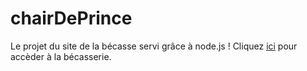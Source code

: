 chairDePrince
=============
Le projet du site de la bécasse servi grâce à node.js !
Cliquez [ici](www.cheredeprince.net) pour accèder à la bécasserie.
